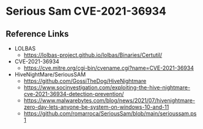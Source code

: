 # Serious Sam CVE-2021-36934

## Reference Links
- LOLBAS
  - https://lolbas-project.github.io/lolbas/Binaries/Certutil/
- CVE-2021-36934 
  - https://cve.mitre.org/cgi-bin/cvename.cgi?name=CVE-2021-36934
- HiveNightMare/SeriousSAM
  - https://github.com/GossiTheDog/HiveNightmare
  - https://www.socinvestigation.com/exploiting-the-hive-nightmare-cve-2021-36934-detection-prevention/
  - https://www.malwarebytes.com/blog/news/2021/07/hivenightmare-zero-day-lets-anyone-be-system-on-windows-10-and-11
  - https://github.com/romarroca/SeriousSam/blob/main/serioussam.ps1
